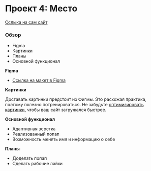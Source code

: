 # Проект 4: Место

[Сслыка на сам сайт](https://kirillkorneev.github.io/mesto/)

### Обзор

* Figma
* Картинки
* Планы
* Основной функционал

**Figma**

* [Ссылка на макет в Figma](https://www.figma.com/file/StZjf8HnoeLdiXS7dYrLAh/JavaScript.-Sprint-4)

**Картинки**

Доставать картинки предстоит из Фигмы. Это расхожая практика, поэтому полезно потренироваться.
Не забудьте [оптимизировать картинки](https://tinypng.com/), чтобы ваш сайт загружался быстрее.

**Основной функционал**

* Адаптивная верстка
* Реализованный попап
* Возможность менять имя и информацию о себе

**Планы**

* Доделать попап
* Сделать рабочие лайки
